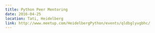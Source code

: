 ```yaml
---
title: Python Peer Mentoring
date: 2016-04-25
location: Tati, Heidelberg
link: http://www.meetup.com/HeidelbergPython/events/qldbglyvgbhc/
---
```

